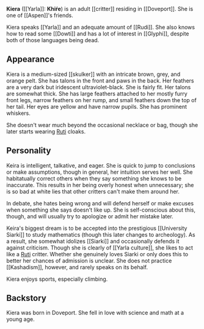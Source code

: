 **Kiera** ([[Yarla]]: **Khiŕe**) is an adult [[critter]] residing in [[Doveport]]. She is one of [[Aspen]]'s friends.

Kiera speaks [[Yarla]] and an adequate amount of [[Rudi]]. She also knows how to read some [[Dowti]] and has a lot of interest in [[Glyphi]], despite both of those languages being dead.
## Appearance
Kiera is a medium-sized [[skulker]] with an intricate brown, grey, and orange pelt. She has talons in the front and paws in the back. Her feathers are a very dark but iridescent ultraviolet-black. She is fairly fit. Her talons are somewhat thick. She has large feathers attached to her mostly furry front legs, narrow feathers on her rump, and small feathers down the top of her tail. Her eyes are yellow and have narrow pupils. She has prominent whiskers.

She doesn't wear much beyond the occasional necklace or bag, though she later starts wearing [Ruti](Ruti%20Culture.md) cloaks.
## Personality
Keira is intelligent, talkative, and eager. She is quick to jump to conclusions or make assumptions, though in general, her intuition serves her well. She habitatually correct others when they say something she knows to be inaccurate. This results in her being overly honest when unnecessary; she is so bad at white lies that other critters can't make them around her.

In debate, she hates being wrong and will defend herself or make excuses when something she says doesn't like up. She is self-conscious about this, though, and will usually try to apologize or admit her mistake later.

Keira's biggest dream is to be accepted into the prestigious [[University Siarki]] to study mathematics (though this later changes to archeology). As a result, she somewhat idolizes [[Siarki]] and occasionally defends it against criticism. Though she is clearly of [[Yarla culture]], she likes to act like a [Ruti](Ruti%20Culture.md) critter. Whether she genuinely loves Siarki or only does this to better her chances of admission is unclear. She does not practice [[Kashadism]], however, and rarely speaks on its behalf.

Kiera enjoys sports, especially climbing.
## Backstory
Kiera was born in Doveport. She fell in love with science and math at a young age.